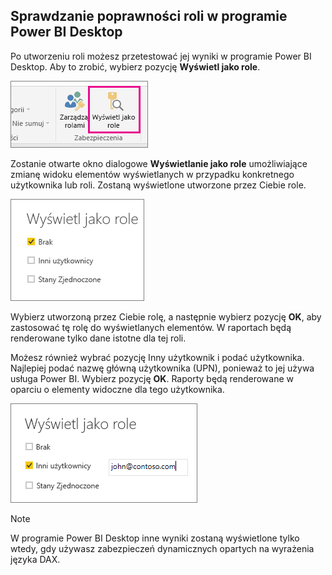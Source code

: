 ## <a name="validating-the-role-within-power-bi-desktop"></a>Sprawdzanie poprawności roli w programie Power BI Desktop
Po utworzeniu roli możesz przetestować jej wyniki w programie Power BI Desktop. Aby to zrobić, wybierz pozycję **Wyświetl jako role**.

![](./media/rls-desktop-view-as-roles/powerbi-desktop-rls-view-as-roles.png)

Zostanie otwarte okno dialogowe **Wyświetlanie jako role** umożliwiające zmianę widoku elementów wyświetlanych w przypadku konkretnego użytkownika lub roli. Zostaną wyświetlone utworzone przez Ciebie role.

![](./media/rls-desktop-view-as-roles/powerbi-desktop-rls-view-as-roles-dialog.png)

Wybierz utworzoną przez Ciebie rolę, a następnie wybierz pozycję **OK**, aby zastosować tę rolę do wyświetlanych elementów. W raportach będą renderowane tylko dane istotne dla tej roli.

Możesz również wybrać pozycję Inny użytkownik i podać użytkownika. Najlepiej podać nazwę główną użytkownika (UPN), ponieważ to jej używa usługa Power BI. Wybierz pozycję **OK**. Raporty będą renderowane w oparciu o elementy widoczne dla tego użytkownika. 

![](./media/rls-desktop-view-as-roles/powerbi-desktop-rls-other-user.png)

> [!NOTE]
> W programie Power BI Desktop inne wyniki zostaną wyświetlone tylko wtedy, gdy używasz zabezpieczeń dynamicznych opartych na wyrażenia języka DAX.
> 
> 

